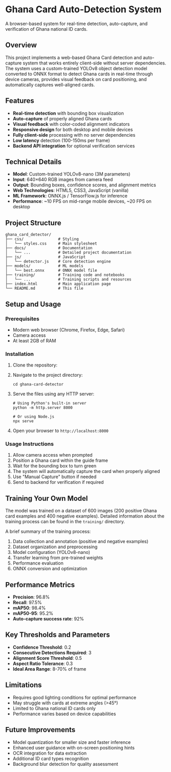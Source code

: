 # Ghana Card Auto-Detection System

A browser-based system for real-time detection, auto-capture, and verification of Ghana national ID cards.

## Overview

This project implements a web-based Ghana Card detection and auto-capture system that works entirely client-side without server dependencies. The system uses a custom-trained YOLOv8 object detection model converted to ONNX format to detect Ghana cards in real-time through device cameras, provides visual feedback on card positioning, and automatically captures well-aligned cards.


## Features

- **Real-time detection** with bounding box visualization
- **Auto-capture** of properly aligned Ghana cards
- **Visual feedback** with color-coded alignment indicators
- **Responsive design** for both desktop and mobile devices
- **Fully client-side** processing with no server dependencies
- **Low latency** detection (100-150ms per frame)
- **Backend API integration** for optional verification services

## Technical Details

- **Model**: Custom-trained YOLOv8-nano (3M parameters)
- **Input**: 640×640 RGB images from camera feed
- **Output**: Bounding boxes, confidence scores, and alignment metrics
- **Web Technologies**: HTML5, CSS3, JavaScript (vanilla)
- **ML Framework**: ONNX.js / TensorFlow.js for inference
- **Performance**: ~10 FPS on mid-range mobile devices, ~20 FPS on desktop

## Project Structure

```
ghana_card_detector/
├── css/               # Styling
│   └── styles.css     # Main stylesheet
├── docs/              # Documentation
│   └── ...            # Detailed project documentation
├── js/                # JavaScript
│   └── detector.js    # Core detection engine
├── models/            # ML models
│   └── best.onnx      # ONNX model file
├── training/          # Training code and notebooks
│   └── ...            # Training scripts and resources
├── index.html         # Main application page
└── README.md          # This file
```

## Setup and Usage

### Prerequisites

- Modern web browser (Chrome, Firefox, Edge, Safari)
- Camera access
- At least 2GB of RAM

### Installation

1. Clone the repository:
   
2. Navigate to the project directory:
   ```
   cd ghana-card-detector
   ```

3. Serve the files using any HTTP server:
   ```
   # Using Python's built-in server
   python -m http.server 8000
   
   # Or using Node.js
   npx serve
   ```

4. Open your browser to `http://localhost:8000`

### Usage Instructions

1. Allow camera access when prompted
2. Position a Ghana card within the guide frame
3. Wait for the bounding box to turn green
4. The system will automatically capture the card when properly aligned
5. Use "Manual Capture" button if needed
6. Send to backend for verification if required

## Training Your Own Model

The model was trained on a dataset of 600 images (200 positive Ghana card examples and 400 negative examples). Detailed information about the training process can be found in the `training/` directory.

A brief summary of the training process:

1. Data collection and annotation (positive and negative examples)
2. Dataset organization and preprocessing
3. Model configuration (YOLOv8-nano)
4. Transfer learning from pre-trained weights
5. Performance evaluation
6. ONNX conversion and optimization

## Performance Metrics

- **Precision**: 96.8%
- **Recall**: 97.5%
- **mAP50**: 98.4%
- **mAP50-95**: 95.2%
- **Auto-capture success rate**: 92%

## Key Thresholds and Parameters

- **Confidence Threshold**: 0.2
- **Consecutive Detections Required**: 3
- **Alignment Score Threshold**: 0.5
- **Aspect Ratio Tolerance**: 0.3
- **Ideal Area Range**: 8-70% of frame

## Limitations

- Requires good lighting conditions for optimal performance
- May struggle with cards at extreme angles (>45°)
- Limited to Ghana national ID cards only
- Performance varies based on device capabilities

## Future Improvements

- Model quantization for smaller size and faster inference
- Enhanced user guidance with on-screen positioning hints
- OCR integration for data extraction
- Additional ID card types recognition
- Background blur detection for quality assessment

